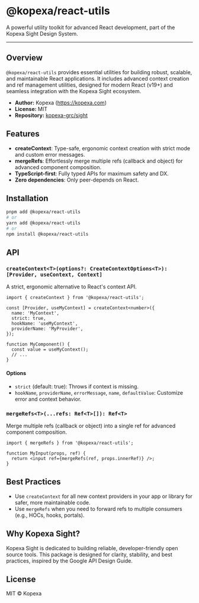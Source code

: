 # @kopexa/react-utils

A powerful utility toolkit for advanced React development, part of the Kopexa Sight Design System.

---

## Overview

`@kopexa/react-utils` provides essential utilities for building robust, scalable, and maintainable React applications. It includes advanced context creation and ref management utilities, designed for modern React (v19+) and seamless integration with the Kopexa Sight ecosystem.

- **Author:** Kopexa (<https://kopexa.com>)
- **License:** MIT
- **Repository:** [kopexa-grc/sight](https://github.com/kopexa-grc/sight)

## Features

- **createContext**: Type-safe, ergonomic context creation with strict mode and custom error messages.
- **mergeRefs**: Effortlessly merge multiple refs (callback and object) for advanced component composition.
- **TypeScript-first**: Fully typed APIs for maximum safety and DX.
- **Zero dependencies**: Only peer-depends on React.

## Installation

```sh
pnpm add @kopexa/react-utils
# or
yarn add @kopexa/react-utils
# or
npm install @kopexa/react-utils
```

## API

### `createContext<T>(options?: CreateContextOptions<T>): [Provider, useContext, Context]`

A strict, ergonomic alternative to React's context API.

```tsx
import { createContext } from '@kopexa/react-utils';

const [Provider, useMyContext] = createContext<number>({
  name: 'MyContext',
  strict: true,
  hookName: 'useMyContext',
  providerName: 'MyProvider',
});

function MyComponent() {
  const value = useMyContext();
  // ...
}
```

#### Options
- `strict` (default: true): Throws if context is missing.
- `hookName`, `providerName`, `errorMessage`, `name`, `defaultValue`: Customize error and context behavior.

### `mergeRefs<T>(...refs: Ref<T>[]): Ref<T>`

Merge multiple refs (callback or object) into a single ref for advanced component composition.

```tsx
import { mergeRefs } from '@kopexa/react-utils';

function MyInput(props, ref) {
  return <input ref={mergeRefs(ref, props.innerRef)} />;
}
```

## Best Practices

- Use `createContext` for all new context providers in your app or library for safer, more maintainable code.
- Use `mergeRefs` when you need to forward refs to multiple consumers (e.g., HOCs, hooks, portals).

## Why Kopexa Sight?

Kopexa Sight is dedicated to building reliable, developer-friendly open source tools. This package is designed for clarity, stability, and best practices, inspired by the Google API Design Guide.

## License

MIT © Kopexa
